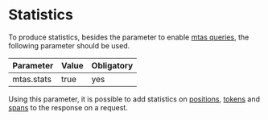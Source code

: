 # Statistics

To produce statistics, besides the parameter to enable [mtas queries](search_query.html), the following parameter should be used.

| Parameter   |  Value | Obligatory  |
|-------------|--------|-------------|
| mtas.stats  | true   | yes         |

Using this parameter, it is possible to add statistics on [positions](search_query_stats_positions.html), [tokens](search_query_stats_tokens.html) and [spans](search_query_stats_spans.html) to the response on a request.

